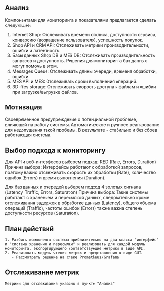 ## Анализ

Компонентами для мониторинга и показателями предлагается сделать следующие:

1. Internet Shop: Отслеживать времени отклика, доступности сервиса, конверсию (возращение пользователя), успешность покупок.
2. Shop API и CRM API: Отслеживать метрики производительности, ошибки и латентность.
3. Базы данных Shop DB и MES DB: Отслеживать производительность запросов и доступность. Решения для мониторинга баз данных могут помочь в этом.
4. Messages Queue: Отслеживать длины очереди, временя обработки, ошибки.
5. MES API и MES: Отслеживать сроки выполнения операций.
6. 3D-files storage: Отслеживать скорость доступа к файлам и ошибки при загрузке/выгрузке файлов.


## Мотивация

Своевременное предупреждение о потенциальной проблеме, влияющей на работу системы. 
Автоматическое и ручноее реагирование для недопущения такой пробемы.
В результате - стабильно и без сбоев работающая система.

## Выбор подхода к мониторингу

Для API и веб-интерфесов выберем подход: RED (Rate, Errors, Duration)
Причина выбора: Интерфейсы работают с обработкой запросов, поэтому важно отслеживать скорость их обработки (Rate), количество ошибок (Errors) и время выполнения (Duration).

Для баз данных и очередей выберем подход 4 золотых сигнала (Latency, Traffic, Errors, Saturation)
Причина выбора: Такие системы работают с хранением и пересылкой данных, следовательно кроме отслеживания задержек в обработке данных (Latency), общего объема операций (Traffic), частоты ошибок (Errors) также важна степень доступности ресурсов (Saturation).

## План действий

    1. Разбить компоненты системы приблизительно на два класса "интерфейс" и "система хранения и пересылки" и реализовать для каждой модуль мониторинга, экспортирующего соответствующие метрики в виде API.
    2. Реализовать модуль чтения метрик и представления в виде GUI.
       - Рассмотреть решение на стеке Prometheus/Grafana

## Отслеживание метрик

    Метрики для отслеживания указаны в пункте "Анализ"